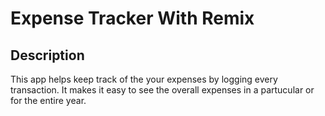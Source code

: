 # Expense Tracker With Remix

## Description

This app helps keep track of the your expenses by logging every transaction.
It makes it easy to see the overall expenses in a partucular or for the entire year.
